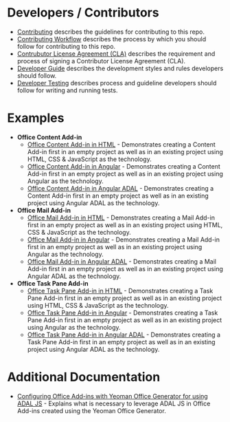 # Developers / Contributors

- [Contributing](contributing.md) describes the guidelines for contributing to this repo. 
- [Contributing Workflow](contributing-workflow.md) describes the process by which you should follow for contributing to this repo. 
- [Contrubutor License Agreement (CLA)](contributor-license-agreement.md) describes the requirement and process of signing a Contributor License Agreement (CLA).
- [Developer Guide](developer-guide.md) describes the development styles and rules developers should follow.
- [Developer Testing](developer-testing.md) describes process and guideline developers should follow for writing and running tests.

# Examples

- **Office Content Add-in**
  - [Office Content Add-in in HTML](example-content-html.md) - Demonstrates creating a Content Add-in first in an empty project as well as in an existing project using HTML, CSS & JavaScript as the technology.
  - [Office Content Add-in in Angular](example-content-ng.md) - Demonstrates creating a Content Add-in first in an empty project as well as in an existing project using Angular as the technology.
  - [Office Content Add-in in Angular ADAL](example-content-ngadal.md) - Demonstrates creating a Content Add-in first in an empty project as well as in an existing project using Angular ADAL as the technology.
- **Office Mail Add-in**
  - [Office Mail Add-in in HTML](example-mail-html.md) - Demonstrates creating a Mail Add-in first in an empty project as well as in an existing project using HTML, CSS & JavaScript as the technology.
  - [Office Mail Add-in in Angular](example-mail-ng.md) - Demonstrates creating a Mail Add-in first in an empty project as well as in an existing project using Angular as the technology.
  - [Office Mail Add-in in Angular ADAL](example-mail-ngadal.md) - Demonstrates creating a Mail Add-in first in an empty project as well as in an existing project using Angular ADAL as the technology.
- **Office Task Pane Add-in**
  - [Office Task Pane Add-in in HTML](example-taskpane-html.md) - Demonstrates creating a Task Pane Add-in first in an empty project as well as in an existing project using HTML, CSS & JavaScript as the technology.
  - [Office Task Pane Add-in in Angular](example-taskpane-ng.md) - Demonstrates creating a Task Pane Add-in first in an empty project as well as in an existing project using Angular as the technology.
  - [Office Task Pane Add-in in Angular ADAL](example-taskpane-ngadal.md) - Demonstrates creating a Task Pane Add-in first in an empty project as well as in an existing project using Angular ADAL as the technology.

# Additional Documentation

- [Configuring Office Add-ins with Yeoman Office Generator for using ADAL JS](adal-config.md) - Explains what is necessary to leverage ADAL JS in Office Add-ins created using the Yeoman Office Generator.